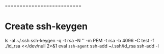 ==========================
# Create ssh-keygen
  ls -al ~/.ssh
  ssh-keygen -q -t rsa -N '' -m PEM -t rsa -b 4096 -C test -f ./id_rsa <<<y >/dev/null 2>&1
  eval `ssh-agent`
  ssh-add ~/.ssh/id_rsa
  ssh-add -l